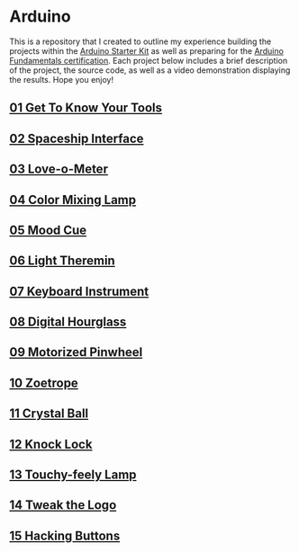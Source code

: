 # Arduino
This is a repository that I created to outline my experience building the projects within the [Arduino Starter Kit](https://store.arduino.cc/usa/arduino-starter-kit) as well as preparing for the [Arduino Fundamentals certification](./Arduino_Fundamentals_certification). Each project below includes a brief description of the project, the source code, as well as a video demonstration displaying the results. Hope you enjoy!

## [01 Get To Know Your Tools](./Get_To_Know_Your_Tools)

## [02 Spaceship Interface](./Spaceship_Interface)

## [03 Love-o-Meter](./Love-o-Meter)

## [04 Color Mixing Lamp](./Color_Mixing_Lamp)

## [05 Mood Cue](./Mood_Cue)

## [06 Light Theremin](./Light_Theremin)

## [07 Keyboard Instrument](./Keyboard_Instrument)

## [08 Digital Hourglass](./Digital_Hourglass)

## [09 Motorized Pinwheel](./Motorized_Pinwheel)

## [10 Zoetrope](./Zoetrope)

## [11 Crystal Ball](./Crystal_Ball)

## [12 Knock Lock](./Knock_Lock)

## [13 Touchy-feely Lamp](./Touchy-feely_Lamp)

## [14 Tweak the Logo](./Tweak_the_Logo)

## [15 Hacking Buttons](./Hacking_Buttons)
